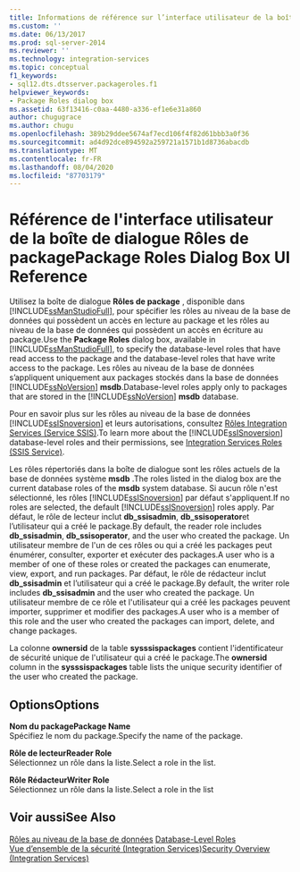 ```yaml
---
title: Informations de référence sur l’interface utilisateur de la boîte de dialogue rôles de package | Microsoft Docs
ms.custom: ''
ms.date: 06/13/2017
ms.prod: sql-server-2014
ms.reviewer: ''
ms.technology: integration-services
ms.topic: conceptual
f1_keywords:
- sql12.dts.dtsserver.packageroles.f1
helpviewer_keywords:
- Package Roles dialog box
ms.assetid: 63f13416-c0aa-4480-a336-ef1e6e31a860
author: chugugrace
ms.author: chugu
ms.openlocfilehash: 389b29ddee5674af7ecd106f4f82d61bbb3a0f36
ms.sourcegitcommit: ad4d92dce894592a259721a1571b1d8736abacdb
ms.translationtype: MT
ms.contentlocale: fr-FR
ms.lasthandoff: 08/04/2020
ms.locfileid: "87703179"
---
```

# <a name="package-roles-dialog-box-ui-reference"></a><span data-ttu-id="e16b3-102">Référence de l'interface utilisateur de la boîte de dialogue Rôles de package</span><span class="sxs-lookup"><span data-stu-id="e16b3-102">Package Roles Dialog Box UI Reference</span></span>
  <span data-ttu-id="e16b3-103">Utilisez la boîte de dialogue **Rôles de package** , disponible dans [!INCLUDE[ssManStudioFull](../includes/ssmanstudiofull-md.md)], pour spécifier les rôles au niveau de la base de données qui possèdent un accès en lecture au package et les rôles au niveau de la base de données qui possèdent un accès en écriture au package.</span><span class="sxs-lookup"><span data-stu-id="e16b3-103">Use the **Package Roles** dialog box, available in [!INCLUDE[ssManStudioFull](../includes/ssmanstudiofull-md.md)], to specify the database-level roles that have read access to the package and the database-level roles that have write access to the package.</span></span> <span data-ttu-id="e16b3-104">Les rôles au niveau de la base de données s’appliquent uniquement aux packages stockés dans la base de données [!INCLUDE[ssNoVersion](../includes/ssnoversion-md.md)] **msdb**.</span><span class="sxs-lookup"><span data-stu-id="e16b3-104">Database-level roles apply only to packages that are stored in the [!INCLUDE[ssNoVersion](../includes/ssnoversion-md.md)] **msdb** database.</span></span>  
  
 <span data-ttu-id="e16b3-105">Pour en savoir plus sur les rôles au niveau de la base de données [!INCLUDE[ssISnoversion](../includes/ssisnoversion-md.md)] et leurs autorisations, consultez [Rôles Integration Services &#40;Service SSIS&#41;](security/integration-services-roles-ssis-service.md).</span><span class="sxs-lookup"><span data-stu-id="e16b3-105">To learn more about the [!INCLUDE[ssISnoversion](../includes/ssisnoversion-md.md)] database-level roles and their permissions, see [Integration Services Roles &#40;SSIS Service&#41;](security/integration-services-roles-ssis-service.md).</span></span>  
  
 <span data-ttu-id="e16b3-106">Les rôles répertoriés dans la boîte de dialogue sont les rôles actuels de la base de données système **msdb** .</span><span class="sxs-lookup"><span data-stu-id="e16b3-106">The roles listed in the dialog box are the current database roles of the **msdb** system database.</span></span> <span data-ttu-id="e16b3-107">Si aucun rôle n'est sélectionné, les rôles [!INCLUDE[ssISnoversion](../includes/ssisnoversion-md.md)] par défaut s'appliquent.</span><span class="sxs-lookup"><span data-stu-id="e16b3-107">If no roles are selected, the default [!INCLUDE[ssISnoversion](../includes/ssisnoversion-md.md)] roles apply.</span></span> <span data-ttu-id="e16b3-108">Par défaut, le rôle de lecteur inclut **db_ssisadmin**, **db_ssisoperator**et l’utilisateur qui a créé le package.</span><span class="sxs-lookup"><span data-stu-id="e16b3-108">By default, the reader role includes **db_ssisadmin**, **db_ssisoperator**, and the user who created the package.</span></span> <span data-ttu-id="e16b3-109">Un utilisateur membre de l'un de ces rôles ou qui a créé les packages peut énumérer, consulter, exporter et exécuter des packages.</span><span class="sxs-lookup"><span data-stu-id="e16b3-109">A user who is a member of one of these roles or created the packages can enumerate, view, export, and run packages.</span></span> <span data-ttu-id="e16b3-110">Par défaut, le rôle de rédacteur inclut **db_ssisadmin** et l’utilisateur qui a créé le package.</span><span class="sxs-lookup"><span data-stu-id="e16b3-110">By default, the writer role includes **db_ssisadmin** and the user who created the package.</span></span> <span data-ttu-id="e16b3-111">Un utilisateur membre de ce rôle et l'utilisateur qui a créé les packages peuvent importer, supprimer et modifier des packages.</span><span class="sxs-lookup"><span data-stu-id="e16b3-111">A user who is a member of this role and the user who created the packages can import, delete, and change packages.</span></span>  
  
 <span data-ttu-id="e16b3-112">La colonne **ownersid** de la table **sysssispackages** contient l'identificateur de sécurité unique de l'utilisateur qui a créé le package.</span><span class="sxs-lookup"><span data-stu-id="e16b3-112">The **ownersid** column in the **sysssispackages** table lists the unique security identifier of the user who created the package.</span></span>  
  
## <a name="options"></a><span data-ttu-id="e16b3-113">Options</span><span class="sxs-lookup"><span data-stu-id="e16b3-113">Options</span></span>  
 <span data-ttu-id="e16b3-114">**Nom du package**</span><span class="sxs-lookup"><span data-stu-id="e16b3-114">**Package Name**</span></span>  
 <span data-ttu-id="e16b3-115">Spécifiez le nom du package.</span><span class="sxs-lookup"><span data-stu-id="e16b3-115">Specify the name of the package.</span></span>  
  
 <span data-ttu-id="e16b3-116">**Rôle de lecteur**</span><span class="sxs-lookup"><span data-stu-id="e16b3-116">**Reader Role**</span></span>  
 <span data-ttu-id="e16b3-117">Sélectionnez un rôle dans la liste.</span><span class="sxs-lookup"><span data-stu-id="e16b3-117">Select a role in the list.</span></span>  
  
 <span data-ttu-id="e16b3-118">**Rôle Rédacteur**</span><span class="sxs-lookup"><span data-stu-id="e16b3-118">**Writer Role**</span></span>  
 <span data-ttu-id="e16b3-119">Sélectionnez un rôle dans la liste.</span><span class="sxs-lookup"><span data-stu-id="e16b3-119">Select a role in the list</span></span>  
  
## <a name="see-also"></a><span data-ttu-id="e16b3-120">Voir aussi</span><span class="sxs-lookup"><span data-stu-id="e16b3-120">See Also</span></span>  
 <span data-ttu-id="e16b3-121">[Rôles au niveau de la base de données](../relational-databases/security/authentication-access/database-level-roles.md) </span><span class="sxs-lookup"><span data-stu-id="e16b3-121">[Database-Level Roles](../relational-databases/security/authentication-access/database-level-roles.md) </span></span>  
 [<span data-ttu-id="e16b3-122">Vue d’ensemble de la sécurité &#40;Integration Services&#41;</span><span class="sxs-lookup"><span data-stu-id="e16b3-122">Security Overview &#40;Integration Services&#41;</span></span>](security/security-overview-integration-services.md)  
  
  
